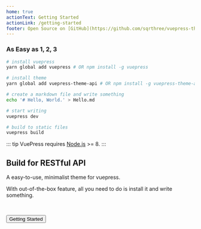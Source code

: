 ```yaml
---
home: true
actionText: Getting Started
actionLink: /getting-started
footer: Open Source on [GitHub](https://github.com/sqrthree/vuepress-theme-api), Made by [@sqrthree](https://github.com/sqrthree), Power by [vuepress](https://github.com/vuejs/vuepress).
---
```


### As Easy as 1, 2, 3

```bash
# install vuepress
yarn global add vuepress # OR npm install -g vuepress

# install theme
yarn global add vuepress-theme-api # OR npm install -g vuepress-theme-api

# create a markdown file and write something
echo '# Hello, World.' > Hello.md

# start writing
vuepress dev

# build to static files
vuepress build
```

::: tip
VuePress requires [Node.js](http://nodejs.org/) >= 8.
:::

<Section>

## Build for RESTful API

A easy-to-use, minimalist theme for vuepress.

With out-of-the-box feature, all you need to do is install it and write something.

<br>

<Button type="light" to="/getting-started/">Getting Started</Button>

</Section>
